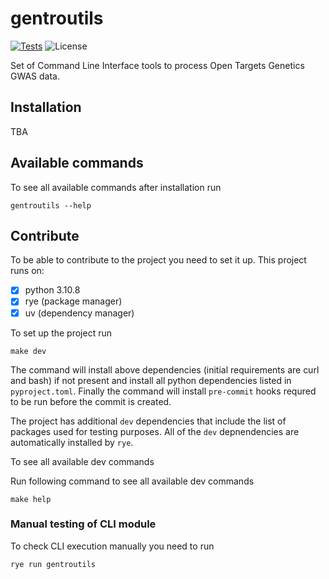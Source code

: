 # gentroutils

[![Tests](https://github.com/opentargets/gentroutils/actions/workflows/test.yaml/badge.svg?event=push)](https://github.com/opentargets/gentroutils/actions/workflows/test.yaml)
![License](https://img.shields.io/badge/License-Apache_2.0-blue.svg)

Set of Command Line Interface tools to process Open Targets Genetics GWAS data.

## Installation

TBA

## Available commands

To see all available commands after installation run

```{bash}
gentroutils --help
```

## Contribute

To be able to contribute to the project you need to set it up. This project
runs on:

- [x] python 3.10.8
- [x] rye (package manager)
- [x] uv (dependency manager)

To set up the project run

```{bash}
make dev
```

The command will install above dependencies (initial requirements are curl and bash) if not present and
install all python dependencies listed in `pyproject.toml`. Finally the command will install `pre-commit` hooks
requred to be run before the commit is created.

The project has additional `dev` dependencies that include the list of packages used for testing purposes.
All of the `dev` depnendencies are automatically installed by `rye`.

To see all available dev commands

Run following command to see all available dev commands

```{bash}
make help
```

### Manual testing of CLI module

To check CLI execution manually you need to run

```{bash}
rye run gentroutils
```
